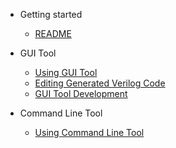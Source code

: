 - Getting started

  - [README](/)

- GUI Tool

  - [Using GUI Tool](/using_gui_tool.md)
  - [Editing Generated Verilog Code](/editing_generated_verilog_code.md)
  - [GUI Tool Development](/gui_tool_development.md)

- Command Line Tool
  - [Using Command Line Tool](/using_cmd_tool.md)
